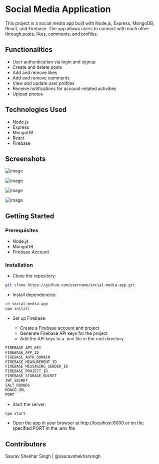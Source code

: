 # Social Media Application
This project is a social media app built with Node.js, Express, MongoDB, React, and Firebase. The app allows users to connect with each other through posts, likes, comments, and profiles.

## Functionalities
+ User authentication via login and signup
+ Create and delete posts
+ Add and remove likes
+ Add and remove comments
+ View and update user profiles
+ Receive notifications for account-related activities
+ Upload photos

## Technologies Used
+ Node.js
+ Express
+ MongoDB
+ React
+ Firebase

## Screenshots

![image](https://user-images.githubusercontent.com/62594900/221006740-bca53e5f-0d13-44cf-bc5a-9c4a05932ff5.png)

![image](https://user-images.githubusercontent.com/62594900/221006709-0d4f371d-7522-4467-9986-48bdfe06b338.png)

![image](https://user-images.githubusercontent.com/62594900/221007101-383a6fe8-6a55-4a84-9e02-b5c2dc1eaaf1.png)

![image](https://user-images.githubusercontent.com/62594900/221007458-97c997ba-110a-4463-8142-abac71c2ddf2.png)

## Getting Started

### Prerequisites
+ Node.js
+ MongoDB
+ Firebase Account

### Installation
+ Clone the repository:
```bash
git clone https://github.com/username/social-media-app.git
```
+ Install dependencies:
 ```bash
cd social-media-app
npm install
```

+ Set up Firebase:

	+ Create a Firebase account and project
	+	Generate Firebase API keys for the project
	+	Add the API keys to a .env file in the root directory

```sh
FIREBASE_API_KEY
FIREBASE_APP_ID
FIREBASE_AUTH_DOMAIN
FIREBASE_MEASUREMENT_ID
FIREBASE_MESSAGING_SENDER_ID
FIREBASE_PROJECT_ID
FIREBASE_STORAGE_BUCKET
JWT_SECRET
SALT_ROUNDS
MONGO_URL
PORT
```
+ Start the server:
```bash
npm start
```

+ Open the app in your browser at http://localhost:8000 or on the specified PORT in the .env file

## Contributors
Saurav Shekhar Singh | @sauravshekharsingh
